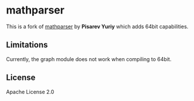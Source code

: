 # mathparser

This is a fork of [mathparser](https://sourceforge.net/projects/parse-components) by
**Pisarev Yuriy** which adds 64bit capabilities.

## Limitations

Currently, the graph module does not work when compiling to 64bit.


## License

Apache License 2.0
